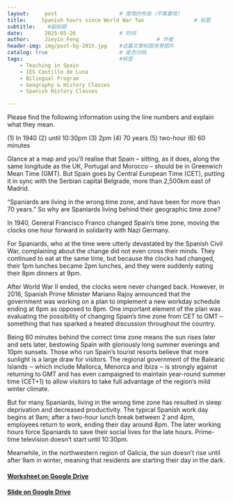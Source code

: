 ```yaml
---
layout:     post   				    # 使用的布局（不需要改）
title:     Spanish hours since World War Two 				# 标题 
subtitle:    #副标题
date:       2025-05-26 				# 时间
author:     Jieyin Feng 						# 作者
header-img: img/post-bg-2015.jpg 	#这篇文章标题背景图片
catalog: true 						# 是否归档
tags:								#标签
    - Teaching in Spain 
    - IES Castillo de Luna
    - Bilingual Program
    - Geography & History Classes
    - Spanish History Classes

---
```



Please find the following information using the line numbers and explain what they mean.

(1) In 1940      (2) until 10:30pm      (3) 2pm      (4) 70 years      (5) two-hour      (6) 60 minutes

Glance at a map and you’ll realise that Spain – sitting, as it does, along the same longitude as the UK, Portugal and Morocco – should be in Greenwich Mean Time (GMT). But Spain goes by Central European Time (CET), putting it in sync with the Serbian capital Belgrade, more than 2,500km east of Madrid.

“Spaniards are living in the wrong time zone, and have been for more than 70 years.”
So why are Spaniards living behind their geographic time zone?

In 1940, General Francisco Franco changed Spain’s time zone, moving the clocks one hour forward in solidarity with Nazi Germany.

For Spaniards, who at the time were utterly devastated by the Spanish Civil War, complaining about the change did not even cross their minds. They continued to eat at the same time, but because the clocks had changed, their 1pm lunches became 2pm lunches, and they were suddenly eating their 8pm dinners at 9pm.

After World War II ended, the clocks were never changed back. However, in 2016, Spanish Prime Minister Mariano Rajoy announced that the government was working on a plan to implement a new workday schedule ending at 6pm as opposed to 8pm. One important element of the plan was evaluating the possibility of changing Spain’s time zone from CET to GMT – something that has sparked a heated discussion throughout the country.

Being 60 minutes behind the correct time zone means the sun rises later and sets later, bestowing Spain with gloriously long summer evenings and 10pm sunsets. Those who run Spain’s tourist resorts believe that more sunlight is a large draw for visitors. The regional government of the Balearic Islands ‒ which include Mallorca, Menorca and Ibiza ‒ is strongly against returning to GMT and has even campaigned to maintain year-round summer time (CET+1) to allow visitors to take full advantage of the region’s mild winter climate.

But for many Spaniards, living in the wrong time zone has resulted in sleep deprivation and decreased productivity. The typical Spanish work day begins at 9am; after a two-hour lunch break between 2 and 4pm, employees return to work, ending their day around 8pm. The later working hours force Spaniards to save their social lives for the late hours. Prime-time television doesn’t start until 10:30pm.

Meanwhile, in the northwestern region of Galicia, the sun doesn’t rise until after 9am in winter, meaning that residents are starting their day in the dark.

#### [Worksheet on Google Drive](https://docs.google.com/document/d/1V3cSmYVbOCL9oj-cGe8eE_q8v4Qbbtl9/edit?usp=sharing&ouid=103086183032334531092&rtpof=true&sd=true)
#### [Slide on Google Drive](https://docs.google.com/presentation/d/15xMIfDXdwfvV45H0_fqKy2AQdFkPSkhV/edit?usp=sharing&ouid=103086183032334531092&rtpof=true&sd=true)
